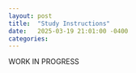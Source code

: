 ```yaml
---
layout: post
title:  "Study Instructions"
date:   2025-03-19 21:01:00 -0400
categories: 
---
```

WORK IN PROGRESS
